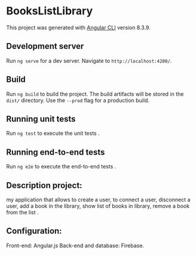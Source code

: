 # BooksListLibrary

This project was generated with [Angular CLI](https://github.com/angular/angular-cli) version 8.3.9.

## Development server

Run `ng serve` for a dev server. Navigate to `http://localhost:4200/`. 

## Build

Run `ng build` to build the project. The build artifacts will be stored in the `dist/` directory. Use the `--prod` flag for a production build.

## Running unit tests

Run `ng test` to execute the unit tests .

## Running end-to-end tests

Run `ng e2e` to execute the end-to-end tests .

## Description project:

my application that allows to create a user, to connect a user, disconnect a user, add a book in the library, show list of books in library, remove a book from the list .

## Configuration:
Front-end: Angular.js
Back-end and database: Firebase.
